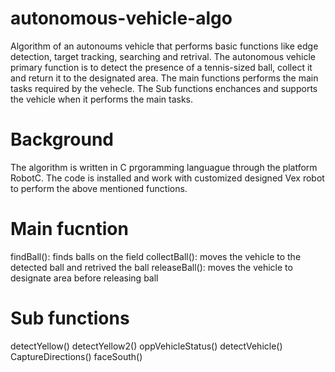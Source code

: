 # autonomous-vehicle-algo
Algorithm of an autonoums vehicle that performs basic functions like edge detection, target tracking, searching and retrival. 
The autonomous vehicle primary function is to detect the presence of a tennis-sized ball, collect it and return it to the designated area.
The main functions performs the main tasks required by the vehecle.
The Sub functions enchances and supports the vehicle when it performs the main tasks.

# Background
The algorithm is written in C prgoramming languague through the platform RobotC. The code is installed and work with customized designed Vex robot to perform the 
above mentioned functions.

# Main fucntion
findBall(): finds balls on the field 
collectBall(): moves the vehicle to the detected ball and retrived the ball
releaseBall(): moves the vehicle to designate area before releasing ball 

# Sub functions
detectYellow()
detectYellow2()
oppVehicleStatus()
detectVehicle()
CaptureDirections()
faceSouth()
